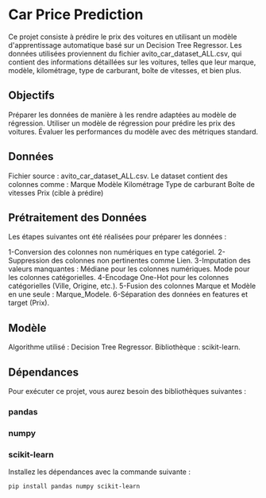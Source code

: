 # Car Price Prediction
Ce projet consiste à prédire le prix des voitures en utilisant un modèle d'apprentissage automatique basé sur un Decision Tree Regressor. Les données utilisées proviennent du fichier avito_car_dataset_ALL.csv, qui contient des informations détaillées sur les voitures, telles que leur marque, modèle, kilométrage, type de carburant, boîte de vitesses, et bien plus.
## Objectifs
Préparer les données de manière à les rendre adaptées au modèle de régression.
Utiliser un modèle de régression pour prédire les prix des voitures.
Évaluer les performances du modèle avec des métriques standard.
## Données

Fichier source : avito_car_dataset_ALL.csv.
Le dataset contient des colonnes comme :
   Marque
   Modèle
   Kilométrage
   Type de carburant
   Boîte de vitesses
   Prix (cible à prédire)
## Prétraitement des Données
Les étapes suivantes ont été réalisées pour préparer les données :

1-Conversion des colonnes non numériques en type catégoriel.
2-Suppression des colonnes non pertinentes comme Lien.
3-Imputation des valeurs manquantes :
  Médiane pour les colonnes numériques.
  Mode pour les colonnes catégorielles.
4-Encodage One-Hot pour les colonnes catégorielles (Ville, Origine, etc.).
5-Fusion des colonnes Marque et Modèle en une seule : Marque_Modele.
6-Séparation des données en features et target (Prix).
## Modèle
Algorithme utilisé : Decision Tree Regressor.
Bibliothèque : scikit-learn.

## Dépendances
Pour exécuter ce projet, vous aurez besoin des bibliothèques suivantes :

### pandas
### numpy
### scikit-learn
Installez les dépendances avec la commande suivante :

    pip install pandas numpy scikit-learn
